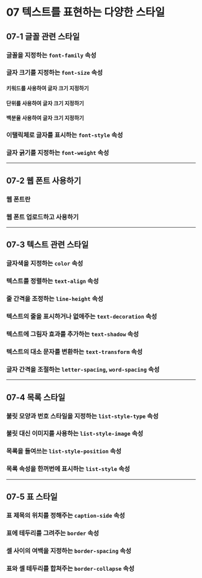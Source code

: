 # 07 텍스트를 표현하는 다양한 스타일
## 07-1 글꼴 관련 스타일
### 글꼴을 지정하는 ```font-family``` 속성
### 글자 크기를 지정하는 ```font-size``` 속성
#### 키워드를 사용하여 글자 크기 지정하기
#### 단위를 사용하여 글자 크기 지정하기
#### 백분율 사용하여 글자 크기 지정하기

### 이탤릭체로 글자를 표시하는 ```font-style``` 속성
### 글자 긁기를 지정하는 ```font-weight``` 속성
---
## 07-2 웹 폰트 사용하기
### 웹 폰트란
### 웹 폰트 업로드하고 사용하기
---
## 07-3 텍스트 관련 스타일
### 글자색을 지정하는 ```color``` 속성
### 텍스트를 정렬하는 ```text-align``` 속성
### 줄 간격을 조정하는 ```line-height``` 속성
### 텍스트의 줄을 표시하거나 없애주는 ```text-decoration``` 속성
### 텍스트에 그림자 효과를 추가하는 ```text-shadow``` 속성
### 텍스트의 대소 문자를 변환하는 ```text-transform``` 속성
### 글자 간격을 조절하는 ```letter-spacing```, ```word-spacing``` 속성
---
## 07-4 목록 스타일
### 불릿 모양과 번호 스타일을 지정하는 ```list-style-type``` 속성
### 불릿 대신 이미지를 사용하는 ```list-style-image``` 속성
### 목록을 들여쓰는 ```list-style-position``` 속성
### 목록 속성을 한꺼번에 표시하는 ```list-style``` 속성
---
## 07-5 표 스타일
### 표 제목의 위치를 정해주는 ```caption-side``` 속성
### 표에 테두리를 그려주는 ```border``` 속성
### 셀 사이의 여백을 지정하는 ```border-spacing``` 속성
### 표와 셀 테두리를 합쳐주는 ```border-collapse``` 속성